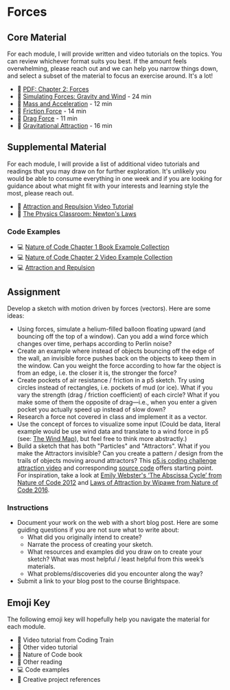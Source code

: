 # Forces

## Core Material

For each module, I will provide written and video tutorials on the topics. You can review whichever format suits you best. If the amount feels overwhelming, please reach out and we can help you narrow things down, and select a subset of the material to focus an exercise around. It's a lot!

- 📗 [PDF: Chapter 2: Forces](https://drive.google.com/file/d/1jM4pliw42YsnpMbhVrGqKut0Ih-UXWlR/view?usp=sharing)
- 🚂 [Simulating Forces: Gravity and Wind](https://youtu.be/Uibl0UE4VH8?list=PLRqwX-V7Uu6ZV4yEcW3uDwOgGXKUUsPOM) - 24 min
- 🚂 [Mass and Acceleration](https://youtu.be/L7CECWLdTmo?list=PLRqwX-V7Uu6ZV4yEcW3uDwOgGXKUUsPOM) - 12 min
- 🚂 [Friction Force](https://youtu.be/WBdhAuWS6X8?list=PLRqwX-V7Uu6ZV4yEcW3uDwOgGXKUUsPOM) - 14 min
- 🚂 [Drag Force](https://youtu.be/DxFDgOYEoy8?list=PLRqwX-V7Uu6ZV4yEcW3uDwOgGXKUUsPOM) - 11 min
- 🚂 [Gravitational Attraction](https://youtu.be/EpgB3cNhKPM?list=PLRqwX-V7Uu6ZV4yEcW3uDwOgGXKUUsPOM) - 16 min

## Supplemental Material

For each module, I will provide a list of additional video tutorials and readings that you may draw on for further exploration. It's unlikely you would be able to consume everything in one week and if you are looking for guidance about what might fit with your interests and learning style the most, please reach out.

- 🚂 [Attraction and Repulsion Video Tutorial](https://youtu.be/OAcXnzRNiCY)
- 📕 [The Physics Classroom: Newton's Laws](https://www.physicsclassroom.com/Physics-Tutorial/Newton-s-Laws)

### Code Examples

- 💻 [Nature of Code Chapter 1 Book Example Collection](https://editor.p5js.org/natureofcode/collections/PMfi86iy2)
- 💻 [Nature of Code Chapter 2 Video Example Collection](https://editor.p5js.org/codingtrain/collections/ERtrjMQWe)
- 💻 [Attraction and Repulsion](https://editor.p5js.org/codingtrain/sketches/6WL2O4vq0)

## Assignment

Develop a sketch with motion driven by forces (vectors). Here are some ideas:

- Using forces, simulate a helium-filled balloon floating upward (and bouncing off the top of a window). Can you add a wind force which changes over time, perhaps according to Perlin noise?
- Create an example where instead of objects bouncing off the edge of the wall, an invisible force pushes back on the objects to keep them in the window. Can you weight the force according to how far the object is from an edge, i.e. the closer it is, the stronger the force?
- Create pockets of air resistance / friction in a p5 sketch. Try using circles instead of rectangles, i.e. pockets of mud (or ice). What if you vary the strength (drag / friction coefficient) of each circle? What if you make some of them the opposite of drag—i.e., when you enter a given pocket you actually speed up instead of slow down?
- Research a force not covered in class and implement it as a vector.
- Use the concept of forces to visualize some input (Could be data, literal example would be use wind data and translate to a wind force in p5 (see: [The Wind Map](http://hint.fm/wind/)), but feel free to think more abstractly.)
- Build a sketch that has both "Particles" and "Attractors". What if you make the Attractors invisible? Can you create a pattern / design from the trails of objects moving around attractors? This [p5.js coding challenge attraction video](https://thecodingtrain.com/CodingChallenges/056-attraction-repulsion.html) and corresponding [source code](https://editor.p5js.org/codingtrain/full/6WL2O4vq0) offers starting point. For inspiration, take a look at [Emily Webster's ‘The Abscissa Cycle’ from Nature of Code 2012](http://emilywebster.com/abscissa/) and [Laws of Attraction by Wipawe from Nature of Code 2016](https://wipaweeeeee.github.io/creativeCoding/lawsOfAttraction/index.html).

### Instructions

- Document your work on the web with a short blog post. Here are some guiding questions if you are not sure what to write about:
  - What did you originally intend to create?
  - Narrate the process of creating your sketch.
  - What resources and examples did you draw on to create your sketch? What was most helpful / least helpful from this week’s materials.
  - What problems/discoveries did you encounter along the way?
- Submit a link to your blog post to the course Brightspace.

## Emoji Key

The following emoji key will hopefully help you navigate the material for each module.

- 🚂 Video tutorial from Coding Train
- 🎥 Other video tutorial
- 📗 Nature of Code book
- 📕 Other reading
- 💻 Code examples
- 🎨 Creative project references
